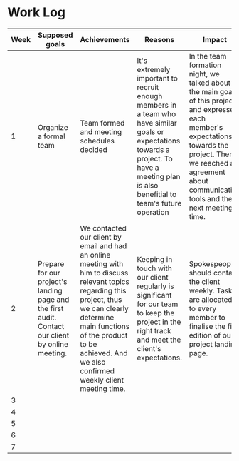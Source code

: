 # Work Log

|   Week    |   Supposed goals        |   Achievements                      |   Reasons     |      Impact|
|------     |   -------               |   ---                               |   ----       |    ---      |
| 1        |Organize a formal team |   Team formed and meeting schedules decided  |  It's extremely important to recruit enough members in a team who have similar goals or expectations towards a project. To have a meeting plan is also benefitial to team's future operation     |  In the team formation night, we talked about the main goals of this project, and expressed each member's expectations towards the project. Then we reached an agreement about communication tools and the next meeting time.
| 2        |Prepare for our project's landing page and the first audit. Contact our client by online meeting.| We contacted our client by email and had an online meeting with him to discuss relevant topics regarding this project, thus we can clearly determine main functions of the product to be achieved. And we also confirmed weekly client meeting time.|Keeping in touch with our client regularly is significant for our team to keep the project in the right track and meet the client's expectations. |Spokespeople should contact the client weekly. Tasks are allocated to every member to finalise the first edition of our project landing page. |
| 3        | | | | |
| 4        | | | | |
| 5        | | | | |
| 6        | | | | |
| 7        | | | | |
